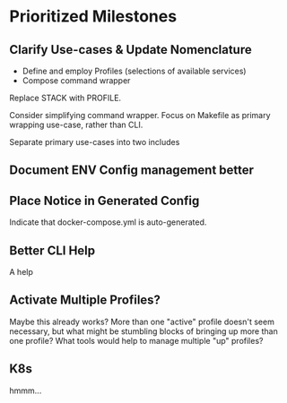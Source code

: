 # Prioritized Milestones

## Clarify Use-cases & Update Nomenclature

* Define and employ Profiles (selections of available services)
* Compose command wrapper



Replace STACK with PROFILE.

Consider simplifying command wrapper. Focus on Makefile as primary wrapping use-case, rather than CLI.

Separate primary use-cases into two includes



## Document ENV Config management better



## Place Notice in Generated Config

Indicate that docker-compose.yml is auto-generated.

## Better CLI Help

A help 

## Activate Multiple Profiles?

Maybe this already works? More than one "active" profile doesn't seem necessary, but what might be stumbling blocks of bringing up more than one profile? What tools would help to manage multiple "up" profiles?

## K8s

hmmm...
